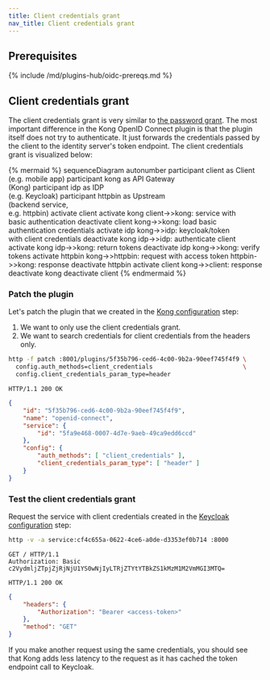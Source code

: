 ```yaml
---
title: Client credentials grant
nav_title: Client credentials grant
---
```


## Prerequisites

{% include /md/plugins-hub/oidc-prereqs.md %}

## Client credentials grant

The client credentials grant is very similar to [the password grant](/hub/kong-inc/openid-connect/how-to/authentication/password-grant/).
The most important difference in the Kong OpenID Connect plugin is that the plugin itself
does not try to authenticate. It just forwards the credentials passed by the client
to the identity server's token endpoint. The client credentials grant is visualized
below:

<!--vale off-->
{% mermaid %}
sequenceDiagram
    autonumber
    participant client as Client <br>(e.g. mobile app)
    participant kong as API Gateway <br>(Kong)
    participant idp as IDP <br>(e.g. Keycloak)
    participant httpbin as Upstream <br>(backend service,<br> e.g. httpbin)
    activate client
    activate kong
    client->>kong: service with<br>basic authentication
    deactivate client
    kong->>kong: load basic<br>authentication credentials
    activate idp
    kong->>idp: keycloak/token<br>with client credentials
    deactivate kong
    idp->>idp: authenticate client
    activate kong
    idp->>kong: return tokens
    deactivate idp
    kong->>kong: verify tokens
    activate httpbin
    kong->>httpbin: request with access token
    httpbin->>kong: response
    deactivate httpbin
    activate client
    kong->>client: response
    deactivate kong
    deactivate client
{% endmermaid %}
<!--vale on-->

### Patch the plugin

Let's patch the plugin that we created in the [Kong configuration](#prerequisites) step:

1. We want to only use the client credentials grant.
2. We want to search credentials for client credentials from the headers only.

```bash
http -f patch :8001/plugins/5f35b796-ced6-4c00-9b2a-90eef745f4f9 \
  config.auth_methods=client_credentials                         \
  config.client_credentials_param_type=header
```
```http
HTTP/1.1 200 OK
```
```json
{
    "id": "5f35b796-ced6-4c00-9b2a-90eef745f4f9",
    "name": "openid-connect",
    "service": {
        "id": "5fa9e468-0007-4d7e-9aeb-49ca9edd6ccd"
    },
    "config": {
        "auth_methods": [ "client_credentials" ],
        "client_credentials_param_type": [ "header" ]
    }
}
```

### Test the client credentials grant

Request the service with client credentials created in the [Keycloak configuration](#prerequisites) step:

```bash
http -v -a service:cf4c655a-0622-4ce6-a0de-d3353ef0b714 :8000
```
```http
GET / HTTP/1.1
Authorization: Basic c2VydmljZTpjZjRjNjU1YS0wNjIyLTRjZTYtYTBkZS1kMzM1M2VmMGI3MTQ=
```
```http
HTTP/1.1 200 OK
```
```json
{
    "headers": {
        "Authorization": "Bearer <access-token>"
    },
    "method": "GET"
}
```


If you make another request using the same credentials, you should see that Kong adds less
latency to the request as it has cached the token endpoint call to Keycloak.